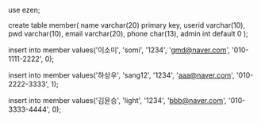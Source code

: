 use ezen;

create table member(
name varchar(20) primary key,
userid varchar(10),
pwd varchar(10),
email varchar(20),
phone char(13),
admin int default 0
);

insert into member values('이소미', 'somi', '1234', 'gmd@naver.com', '010-1111-2222', 0);

insert into member values('하상우', 'sang12', '1234', 'aaa@naver.com', '010-2222-3333', 1);


insert into member values('김윤승', 'light', '1234', 'bbb@naver.com', '010-3333-4444', 0);
